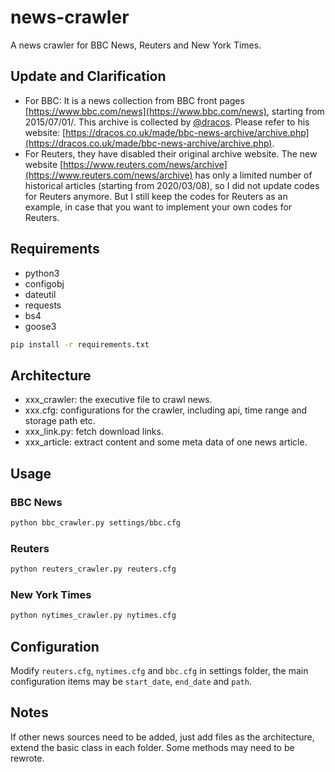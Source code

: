 # news-crawler

A news crawler for BBC News, Reuters and New York Times.

## Update and Clarification

- For BBC: It is a news collection from BBC front pages [https://www.bbc.com/news](https://www.bbc.com/news), starting from 2015/07/01/. This archive is collected by [@dracos](https://github.com/dracos). Please refer to his website: [https://dracos.co.uk/made/bbc-news-archive/archive.php](https://dracos.co.uk/made/bbc-news-archive/archive.php).
- For Reuters, they have disabled their original archive website. The new website [https://www.reuters.com/news/archive](https://www.reuters.com/news/archive) has only a limited number of historical articles (starting from 2020/03/08), so I did not update codes for Reuters anymore. But I still keep the codes for Reuters as an example, in case that you want to implement your own codes for Reuters.

## Requirements

- python3
- configobj
- dateutil
- requests
- bs4
- goose3
```bash
pip install -r requirements.txt
```

## Architecture

- xxx_crawler: the executive file to crawl news.
- xxx.cfg: configurations for the crawler, including api, time range and storage path etc.
- xxx_link.py: fetch download links.
- xxx_article: extract content and some meta data of one news article.

## Usage

### BBC News

```bash
python bbc_crawler.py settings/bbc.cfg
```

### Reuters

```bash
python reuters_crawler.py reuters.cfg
```

### New York Times

```bash
python nytimes_crawler.py nytimes.cfg
```

## Configuration

Modify `reuters.cfg`, `nytimes.cfg` and `bbc.cfg` in settings folder, the main configuration items may be `start_date`, `end_date` and `path`.

## Notes

If other news sources need to be added, just add files as the architecture, extend the basic class in each folder. Some methods may need to be rewrote.
